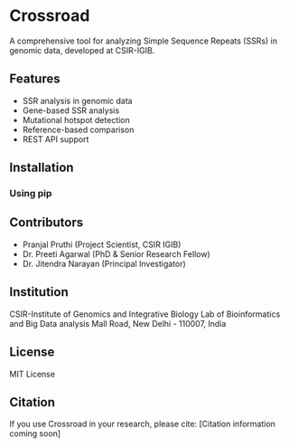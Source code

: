
# Crossroad

A comprehensive tool for analyzing Simple Sequence Repeats (SSRs) in genomic data, developed at CSIR-IGIB.

## Features

- SSR analysis in genomic data
- Gene-based SSR analysis
- Mutational hotspot detection
- Reference-based comparison
- REST API support

## Installation

### Using pip

## Contributors

- Pranjal Pruthi (Project Scientist, CSIR IGIB)
- Dr. Preeti Agarwal (PhD & Senior Research Fellow)
- Dr. Jitendra Narayan (Principal Investigator)

## Institution

CSIR-Institute of Genomics and Integrative Biology
Lab of Bioinformatics and Big Data analysis
Mall Road, New Delhi - 110007, India

## License

MIT License

## Citation

If you use Crossroad in your research, please cite:
[Citation information coming soon]
